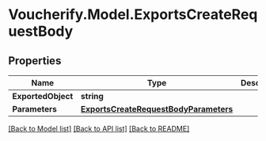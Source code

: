 # Voucherify.Model.ExportsCreateRequestBody

## Properties

Name | Type | Description | Notes
------------ | ------------- | ------------- | -------------
**ExportedObject** | **string** |  | [optional] 
**Parameters** | [**ExportsCreateRequestBodyParameters**](ExportsCreateRequestBodyParameters.md) |  | [optional] 

[[Back to Model list]](../../README.md#documentation-for-models) [[Back to API list]](../../README.md#documentation-for-api-endpoints) [[Back to README]](../../README.md)

